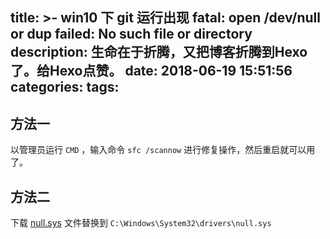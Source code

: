 title: >-
  win10 下 git 运行出现 fatal: open /dev/null or dup failed: No such file or
  directory
description: 生命在于折腾，又把博客折腾到Hexo了。给Hexo点赞。
date: 2018-06-19 15:51:56
categories:
tags:
---
## 方法一

以管理员运行 `CMD` ，输入命令 `sfc /scannow` 进行修复操作，然后重启就可以用了。

## 方法二

下载 [null.sys](/file/null.rar) 文件替换到 `C:\Windows\System32\drivers\null.sys`

